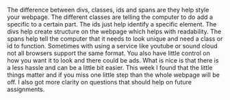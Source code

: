 The difference between divs, classes, ids and spans are they help style your webpage. The different classes are telling the computer to do add a specific to a certain part. The ids just help identify a specific element. The divs help create structure on the webpage which helps with readability. The spans help tell the computer that it needs to look unique and need a class or id to function. Sometimes with using a service like youtube or sound cloud not all browsers support the same format. You also have little control on how you want it to look and there could be ads. What is nice is that there is a less hassle and can be a little bit easier. This week I found that the little things matter and if you miss one little step than the whole webpage will be off. I also got more clarity on questions that should help on future assignments.
